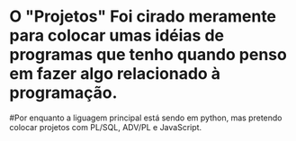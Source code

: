 # O "Projetos" Foi cirado meramente para colocar umas idéias de programas que tenho quando penso em fazer algo relacionado à programação.
#Por enquanto a liguagem principal está sendo em python, mas pretendo colocar projetos com PL/SQL, ADV/PL e JavaScript.
